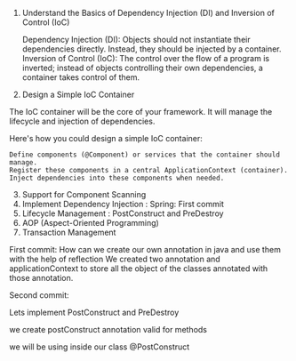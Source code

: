1. Understand the Basics of Dependency Injection (DI) and Inversion of Control (IoC)

   Dependency Injection (DI): Objects should not instantiate their dependencies directly. Instead, they should be
   injected by a container.
   Inversion of Control (IoC): The control over the flow of a program is inverted; instead of objects controlling their
   own dependencies, a container takes control of them.

2. Design a Simple IoC Container

The IoC container will be the core of your framework. It will manage the lifecycle and injection of dependencies.

Here's how you could design a simple IoC container:

    Define components (@Component) or services that the container should manage.
    Register these components in a central ApplicationContext (container).
    Inject dependencies into these components when needed.

3. Support for Component Scanning
4. Implement Dependency Injection : Spring: First commit
5. Lifecycle Management : PostConstruct and PreDestroy
7. AOP (Aspect-Oriented Programming)
8. Transaction Management

First commit:
How can we create our own annotation in java and use them with the help of reflection
We created two annotation and applicationContext to store all the object of the classes annotated with those annotation.

Second commit:

Lets implement PostConstruct and PreDestroy

we create postConstruct annotation
valid for methods

we will be using inside our class
@PostConstruct

